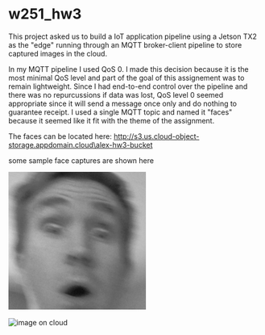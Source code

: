 # w251_hw3

This project asked us to build a IoT application pipeline using a Jetson TX2 as the "edge" running through an MQTT broker-client pipeline to store captured images in the cloud.

In my MQTT pipeline I used QoS 0. I made this decision because it is the most minimal QoS level and part of the goal of this assignement was to remain lightweight. Since I had end-to-end control over the pipeline and there was no repurcussions if data was lost, QoS level 0 seemed appropriate since it will send a message once only and do nothing to guarantee receipt. I used a single MQTT topic and named it "faces" because it seemed like it fit with the theme of the assignment.

The faces can be located here:
http://s3.us.cloud-object-storage.appdomain.cloud\alex-hw3-bucket

some sample face captures are shown here

![face capture](face_1568064579.png?raw=true "Title")

![image on cloud](http://s3.us.cloud-object-storage.appdomain.cloud/alex-hw3-bucket/face_1568065554.png?raw=true "Title")
